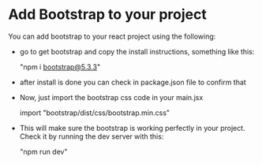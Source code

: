 # Add Bootstrap to your project

You can add bootstrap to your react project using the following:

- go to get bootstrap and copy the install instructions, something like this:

  "npm i bootstrap@5.3.3"

- after install is done you can check in package.json file to confirm that

- Now, just import the bootstrap css code in your main.jsx

  import "bootstrap/dist/css/bootstrap.min.css"

- This will make sure the bootstrap is working perfectly in your project. Check it by running the dev server with this:

  "npm run dev"
